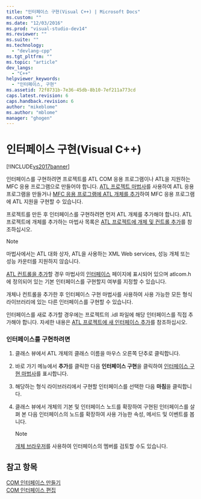 ```yaml
---
title: "인터페이스 구현(Visual C++) | Microsoft Docs"
ms.custom: ""
ms.date: "12/03/2016"
ms.prod: "visual-studio-dev14"
ms.reviewer: ""
ms.suite: ""
ms.technology: 
  - "devlang-cpp"
ms.tgt_pltfrm: ""
ms.topic: "article"
dev_langs: 
  - "C++"
helpviewer_keywords: 
  - "인터페이스, 구현"
ms.assetid: 72f8731b-7e36-45db-8b10-7ef211a773cd
caps.latest.revision: 6
caps.handback.revision: 6
author: "mikeblome"
ms.author: "mblome"
manager: "ghogen"
---
```

# 인터페이스 구현(Visual C++)
[!INCLUDE[vs2017banner](../assembler/inline/includes/vs2017banner.md)]

인터페이스를 구현하려면 프로젝트를 ATL COM 응용 프로그램이나 ATL을 지원하는 MFC 응용 프로그램으로 만들어야 합니다.  [ATL 프로젝트 마법사](../atl/reference/atl-project-wizard.md)를 사용하여 ATL 응용 프로그램을 만들거나 [MFC 응용 프로그램에 ATL 개체를 추가](../mfc/reference/adding-atl-support-to-your-mfc-project.md)하여 MFC 응용 프로그램에 ATL 지원을 구현할 수 있습니다.  
  
 프로젝트를 만든 후 인터페이스를 구현하려면 먼저 ATL 개체를 추가해야 합니다.  ATL 프로젝트에 개체를 추가하는 마법사 목록은 [ATL 프로젝트에 개체 및 컨트롤 추가](../atl/reference/adding-objects-and-controls-to-an-atl-project.md)를 참조하십시오.  
  
> [!NOTE]
>  마법사에서는 ATL 대화 상자, ATL을 사용하는 XML Web services, 성능 개체 또는 성능 카운터를 지원하지 않습니다.  
  
 [ATL 컨트롤을 추가](../atl/reference/adding-an-atl-control.md)할 경우 마법사의 [인터페이스](../atl/reference/interfaces-atl-control-wizard.md) 페이지에 표시되어 있으며 atlcom.h에 정의되어 있는 기본 인터페이스를 구현할지 여부를 지정할 수 있습니다.  
  
 개체나 컨트롤을 추가한 후 인터페이스 구현 마법사를 사용하여 사용 가능한 모든 형식 라이브러리에 있는 다른 인터페이스를 구현할 수 있습니다.  
  
 인터페이스를 새로 추가할 경우에는 프로젝트의 .idl 파일에 해당 인터페이스를 직접 추가해야 합니다.  자세한 내용은 [ATL 프로젝트에 새 인터페이스 추가](../atl/reference/adding-a-new-interface-in-an-atl-project.md)를 참조하십시오.  
  
### 인터페이스를 구현하려면  
  
1.  클래스 뷰에서 ATL 개체의 클래스 이름을 마우스 오른쪽 단추로 클릭합니다.  
  
2.  바로 가기 메뉴에서 **추가**를 클릭한 다음 **인터페이스 구현**을 클릭하여 [인터페이스 구현 마법사](../ide/implement-interface-wizard.md)를 표시합니다.  
  
3.  해당하는 형식 라이브러리에서 구현할 인터페이스를 선택한 다음 **마침**을 클릭합니다.  
  
4.  클래스 뷰에서 개체의 기본 및 인터페이스 노드를 확장하여 구현된 인터페이스를 살펴 본 다음 인터페이스의 노드를 확장하여 사용 가능한 속성, 메서드 및 이벤트를 봅니다.  
  
    > [!NOTE]
    >  [개체 브라우저](http://msdn.microsoft.com/ko-kr/f89acfc5-1152-413d-9f56-3dc16e3f0470)를 사용하여 인터페이스의 멤버를 검토할 수도 있습니다.  
  
## 참고 항목  
 [COM 인터페이스 만들기](../ide/creating-a-com-interface-visual-cpp.md)   
 [COM 인터페이스 편집](../ide/editing-a-com-interface.md)